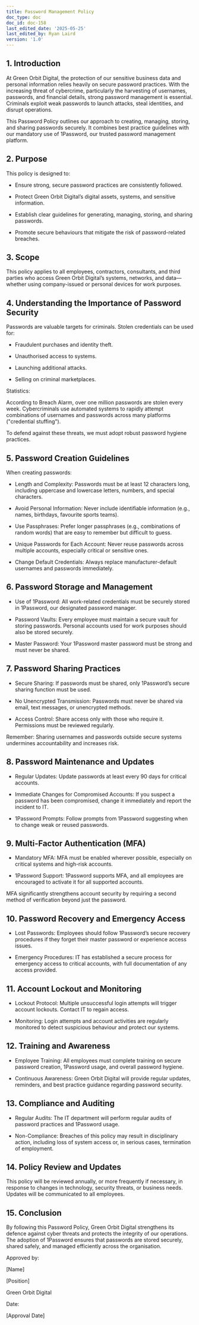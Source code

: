 ```yaml
---
title: Password Management Policy
doc_type: doc
doc_id: doc-158
last_edited_date: '2025-05-25'
last_edited_by: Ryan Laird
version: '1.0'
---
```


<!-- Unsupported block type: table_of_contents -->

<!-- Unsupported block type: divider -->



## 1. Introduction

At Green Orbit Digital, the protection of our sensitive business data and personal information relies heavily on secure password practices. With the increasing threat of cybercrime, particularly the harvesting of usernames, passwords, and financial details, strong password management is essential. Criminals exploit weak passwords to launch attacks, steal identities, and disrupt operations.

This Password Policy outlines our approach to creating, managing, storing, and sharing passwords securely. It combines best practice guidelines with our mandatory use of 1Password, our trusted password management platform.

## 2. Purpose

This policy is designed to:

- Ensure strong, secure password practices are consistently followed.

- Protect Green Orbit Digital’s digital assets, systems, and sensitive information.

- Establish clear guidelines for generating, managing, storing, and sharing passwords.

- Promote secure behaviours that mitigate the risk of password-related breaches.

## 3. Scope

This policy applies to all employees, contractors, consultants, and third parties who access Green Orbit Digital’s systems, networks, and data—whether using company-issued or personal devices for work purposes.

## 4. Understanding the Importance of Password Security

Passwords are valuable targets for criminals. Stolen credentials can be used for:

- Fraudulent purchases and identity theft.

- Unauthorised access to systems.

- Launching additional attacks.

- Selling on criminal marketplaces.

Statistics:

According to Breach Alarm, over one million passwords are stolen every week. Cybercriminals use automated systems to rapidly attempt combinations of usernames and passwords across many platforms ("credential stuffing").

To defend against these threats, we must adopt robust password hygiene practices.

## 5. Password Creation Guidelines

When creating passwords:

- Length and Complexity: Passwords must be at least 12 characters long, including uppercase and lowercase letters, numbers, and special characters.

- Avoid Personal Information: Never include identifiable information (e.g., names, birthdays, favourite sports teams).

- Use Passphrases: Prefer longer passphrases (e.g., combinations of random words) that are easy to remember but difficult to guess.

- Unique Passwords for Each Account: Never reuse passwords across multiple accounts, especially critical or sensitive ones.

- Change Default Credentials: Always replace manufacturer-default usernames and passwords immediately.

## 6. Password Storage and Management

- Use of 1Password: All work-related credentials must be securely stored in 1Password, our designated password manager.

- Password Vaults: Every employee must maintain a secure vault for storing passwords. Personal accounts used for work purposes should also be stored securely.

- Master Password: Your 1Password master password must be strong and must never be shared.

## 7. Password Sharing Practices

- Secure Sharing: If passwords must be shared, only 1Password’s secure sharing function must be used.

- No Unencrypted Transmission: Passwords must never be shared via email, text messages, or unencrypted methods.

- Access Control: Share access only with those who require it. Permissions must be reviewed regularly.

Remember: Sharing usernames and passwords outside secure systems undermines accountability and increases risk.

## 8. Password Maintenance and Updates

- Regular Updates: Update passwords at least every 90 days for critical accounts.

- Immediate Changes for Compromised Accounts: If you suspect a password has been compromised, change it immediately and report the incident to IT.

- 1Password Prompts: Follow prompts from 1Password suggesting when to change weak or reused passwords.

## 9. Multi-Factor Authentication (MFA)

- Mandatory MFA: MFA must be enabled wherever possible, especially on critical systems and high-risk accounts.

- 1Password Support: 1Password supports MFA, and all employees are encouraged to activate it for all supported accounts.

MFA significantly strengthens account security by requiring a second method of verification beyond just the password.

## 10. Password Recovery and Emergency Access

- Lost Passwords: Employees should follow 1Password’s secure recovery procedures if they forget their master password or experience access issues.

- Emergency Procedures: IT has established a secure process for emergency access to critical accounts, with full documentation of any access provided.

## 11. Account Lockout and Monitoring

- Lockout Protocol: Multiple unsuccessful login attempts will trigger account lockouts. Contact IT to regain access.

- Monitoring: Login attempts and account activities are regularly monitored to detect suspicious behaviour and protect our systems.

## 12. Training and Awareness

- Employee Training: All employees must complete training on secure password creation, 1Password usage, and overall password hygiene.

- Continuous Awareness: Green Orbit Digital will provide regular updates, reminders, and best practice guidance regarding password security.

## 13. Compliance and Auditing

- Regular Audits: The IT department will perform regular audits of password practices and 1Password usage.

- Non-Compliance: Breaches of this policy may result in disciplinary action, including loss of system access or, in serious cases, termination of employment.

## 14. Policy Review and Updates

This policy will be reviewed annually, or more frequently if necessary, in response to changes in technology, security threats, or business needs. Updates will be communicated to all employees.

## 15. Conclusion

By following this Password Policy, Green Orbit Digital strengthens its defence against cyber threats and protects the integrity of our operations. The adoption of 1Password ensures that passwords are stored securely, shared safely, and managed efficiently across the organisation.

<!-- Unsupported block type: divider -->

Approved by:

[Name]

[Position]

Green Orbit Digital

Date:

[Approval Date]
